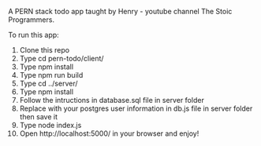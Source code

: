 A PERN stack todo app taught by Henry - youtube channel The Stoic Programmers.

To run this app:
1. Clone this repo
2. Type cd pern-todo/client/
3. Type npm install
4. Type npm run build
5. Type cd ../server/
6. Type npm install
7. Follow the intructions in database.sql file in server folder
8. Replace with your postgres user information in db.js file in server folder then save it
9. Type node index.js
10. Open http://localhost:5000/ in your browser and enjoy!
